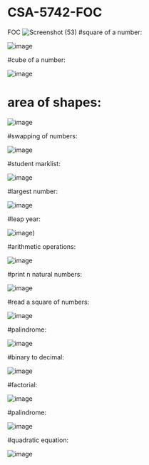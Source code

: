 # CSA-5742-FOC
FOC
![Screenshot (53)](https://user-images.githubusercontent.com/113986476/214474439-4ae78c0b-164a-4bce-a75a-a95de89948d6.png)
#square of a number:

![image](https://user-images.githubusercontent.com/113986476/214480949-d8ac3bb9-24eb-4a7f-84f2-99eeea11ed71.png)

#cube of a number:


![image](https://user-images.githubusercontent.com/113986476/214481011-a7e21076-7784-4c2e-a2ad-c5524ceb2d3e.png)

# area of shapes:


![image](https://user-images.githubusercontent.com/113986476/214481127-4f50524c-78cd-45fc-8251-5bf66feccd72.png)

#swapping of numbers:


![image](https://user-images.githubusercontent.com/113986476/214481439-dc9872d3-8058-45b0-822d-cece3e21dfbc.png)

#student marklist:


![image](https://user-images.githubusercontent.com/113986476/214481576-743b8cf9-6eca-4967-a9e3-142e1530630f.png)

#largest number:

![image](https://user-images.githubusercontent.com/113986476/214482919-07cce14a-bfce-412a-bc4a-80a6ee541757.png)

#leap year:

![image](https://user-images.githubusercontent.com/113986476/214483013-4398fbff-2a12-4d72-9554-892018610710.png)\)

#arithmetic operations:

![image](https://user-images.githubusercontent.com/113986476/214484101-0aa569f7-3102-40b4-91e1-8797abecab69.png)

#print n natural numbers:

![image](https://user-images.githubusercontent.com/113986476/214484277-750ca3ab-ea17-4007-b5ae-d85d6931dd7f.png)

#read a square of numbers:

![image](https://user-images.githubusercontent.com/113986476/214484753-640cb275-5a9a-45de-94cd-aacdb3c0a670.png)

#palindrome:

![image](https://user-images.githubusercontent.com/113986476/214507507-87d80b87-308f-45dd-852d-18e85a3f02c6.png)

#binary to decimal:

![image](https://user-images.githubusercontent.com/113986476/214509484-6e22dbd8-291c-4e2d-abf9-3ae864d40f3f.png)

#factorial:

![image](https://user-images.githubusercontent.com/113986476/215248541-bfe4d35b-d8aa-4262-b179-c30348dea357.png)

#palindrome:

![image](https://user-images.githubusercontent.com/113986476/215248670-cf831010-1dac-410c-9d5f-d5f94912dc03.png)

#quadratic equation:

![image](https://user-images.githubusercontent.com/113986476/215248758-d1dc772a-d0b1-4252-8980-8e1cd50cd39b.png)

